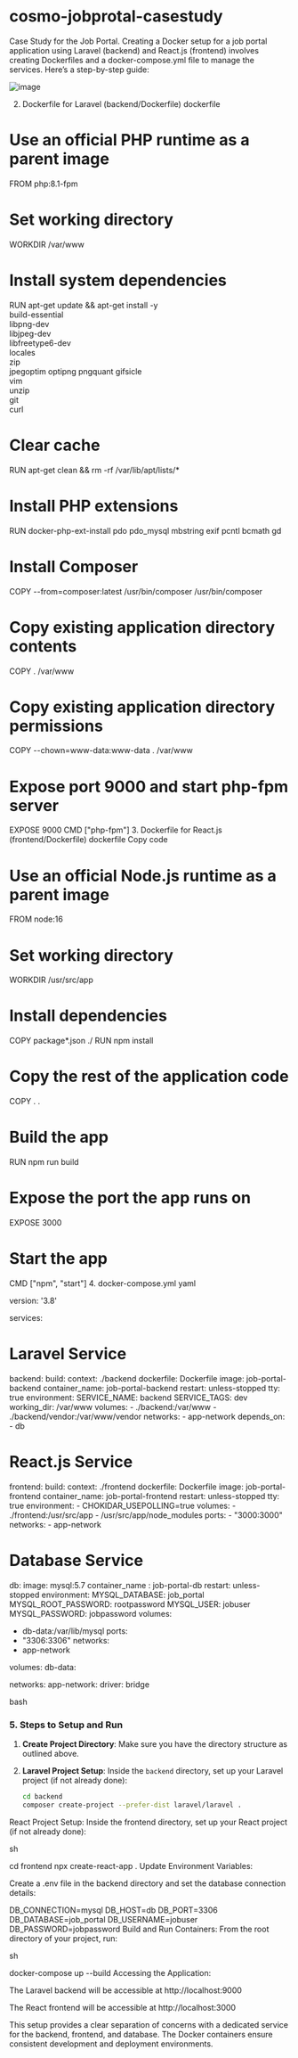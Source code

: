 # cosmo-jobprotal-casestudy
Case Study for the Job Portal.
Creating a Docker setup for a job portal application using Laravel (backend) and React.js (frontend) involves creating Dockerfiles and a docker-compose.yml file to manage the services. Here’s a step-by-step guide:

![image](https://github.com/user-attachments/assets/c884ab95-87f2-44b1-9b3a-a78a94eb3021)

2. Dockerfile for Laravel (backend/Dockerfile)
dockerfile

# Use an official PHP runtime as a parent image
FROM php:8.1-fpm

# Set working directory
WORKDIR /var/www

# Install system dependencies
RUN apt-get update && apt-get install -y \
    build-essential \
    libpng-dev \
    libjpeg-dev \
    libfreetype6-dev \
    locales \
    zip \
    jpegoptim optipng pngquant gifsicle \
    vim \
    unzip \
    git \
    curl

# Clear cache
RUN apt-get clean && rm -rf /var/lib/apt/lists/*

# Install PHP extensions
RUN docker-php-ext-install pdo pdo_mysql mbstring exif pcntl bcmath gd

# Install Composer
COPY --from=composer:latest /usr/bin/composer /usr/bin/composer

# Copy existing application directory contents
COPY . /var/www

# Copy existing application directory permissions
COPY --chown=www-data:www-data . /var/www

# Expose port 9000 and start php-fpm server
EXPOSE 9000
CMD ["php-fpm"]
3. Dockerfile for React.js (frontend/Dockerfile)
dockerfile
Copy code
# Use an official Node.js runtime as a parent image
FROM node:16

# Set working directory
WORKDIR /usr/src/app

# Install dependencies
COPY package*.json ./
RUN npm install

# Copy the rest of the application code
COPY . .

# Build the app
RUN npm run build

# Expose the port the app runs on
EXPOSE 3000

# Start the app
CMD ["npm", "start"]
4. docker-compose.yml
yaml

version: '3.8'

services:
  # Laravel Service
  backend:
    build:
      context: ./backend
      dockerfile: Dockerfile
    image: job-portal-backend
    container_name: job-portal-backend
    restart: unless-stopped
    tty: true
    environment:
      SERVICE_NAME: backend
      SERVICE_TAGS: dev
    working_dir: /var/www
    volumes:
      - ./backend:/var/www
      - ./backend/vendor:/var/www/vendor
    networks:
      - app-network
    depends_on:
      - db

  # React.js Service
  frontend:
    build:
      context: ./frontend
      dockerfile: Dockerfile
    image: job-portal-frontend
    container_name: job-portal-frontend
    restart: unless-stopped
    tty: true
    environment:
      - CHOKIDAR_USEPOLLING=true
    volumes:
      - ./frontend:/usr/src/app
      - /usr/src/app/node_modules
    ports:
      - "3000:3000"
    networks:
      - app-network

  # Database Service
  db:
    image: mysql:5.7
    container_name
: job-portal-db
restart: unless-stopped
environment:
MYSQL_DATABASE: job_portal
MYSQL_ROOT_PASSWORD: rootpassword
MYSQL_USER: jobuser
MYSQL_PASSWORD: jobpassword
volumes:
- db-data:/var/lib/mysql
ports:
- "3306:3306"
networks:
- app-network

volumes:
db-data:

networks:
app-network:
driver: bridge

bash

### 5. Steps to Setup and Run

1. **Create Project Directory**:
   Make sure you have the directory structure as outlined above.

2. **Laravel Project Setup**:
   Inside the `backend` directory, set up your Laravel project (if not already done):
   ```sh
   cd backend
   composer create-project --prefer-dist laravel/laravel .
React Project Setup:
Inside the frontend directory, set up your React project (if not already done):

sh

cd frontend
npx create-react-app .
Update Environment Variables:

Create a .env file in the backend directory and set the database connection details:

DB_CONNECTION=mysql
DB_HOST=db
DB_PORT=3306
DB_DATABASE=job_portal
DB_USERNAME=jobuser
DB_PASSWORD=jobpassword
Build and Run Containers:
From the root directory of your project, run:

sh

docker-compose up --build
Accessing the Application:

The Laravel backend will be accessible at http://localhost:9000

The React frontend will be accessible at http://localhost:3000

This setup provides a clear separation of concerns with a dedicated service for the backend, frontend, and database. The Docker containers ensure consistent development and deployment environments.
